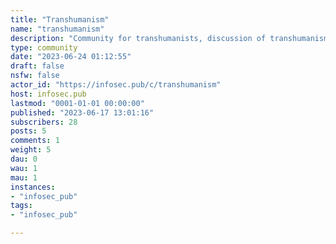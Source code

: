 ```yaml
---
title: "Transhumanism" 
name: "transhumanism"
description: "Community for transhumanists, discussion of transhumanism, news about transhumanism-adjacent technologies, information on related technologies, transhumanist philosophy, and things you are doing now personally or in an organisation to push forward the technology and political foundations for transhumanism.Definition of transhumanism I'm using: > The promotion of widespread access to - and development of - technology to alter, improve (by your own definitions), integrate with, or completely replace your body and control your very identity, in the name of self-determination and autonomy - up to and including immortality and total digitization, but not only that!>> Also, an exploration of the consequences of the types of development associated with transhumanism and the positive and negative responses to it.I actually use a more philosophical definition personally but this is close enough to what I think transhumanism is.Community rules:* No bigotry - in particular, if you're on a transhumanism community and hating on trans people, maybe think about that for a few minutes to realise how silly that is :)* No advocating for eugenics or malthusian ideology (too many people)* Be vigilant about snake-oil claims - this is important general advice for reading about longevity research.Given that this is also hosted on a somewhat infosec oriented instance (infosec.pub), I hope we can discuss some of the privacy aspects of transhumanism and related tech too :)"
type: community
date: "2023-06-24 01:12:55"
draft: false
nsfw: false
actor_id: "https://infosec.pub/c/transhumanism"
host: infosec.pub
lastmod: "0001-01-01 00:00:00"
published: "2023-06-17 13:01:16"
subscribers: 28
posts: 5
comments: 1
weight: 5
dau: 0
wau: 1
mau: 1
instances:
- "infosec_pub"
tags: 
- "infosec_pub"

---
```

